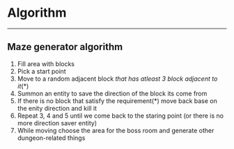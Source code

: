 # Algorithm
___
## Maze generator algorithm
1. Fill area with blocks
2. Pick a start point
3. Move to a random adjacent block _that has atleast 3 block adjacent to it_(*)
4. Summon an entity to save the direction of the block its come from
5. If there is no block that satisfy the requirement(*) move back base on the enity direction and kill it
6. Repeat 3, 4 and 5 until we come back to the staring point (or there is no more direction saver entity)
7. While moving choose the area for the boss room and generate other dungeon-related things

